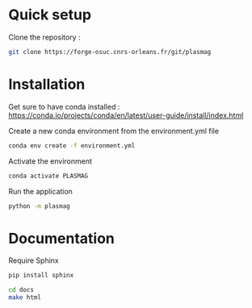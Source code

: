 
# Quick setup

Clone the repository : 

```bash
git clone https://forge-osuc.cnrs-orleans.fr/git/plasmag
```

# Installation


Get sure to have conda installed : https://conda.io/projects/conda/en/latest/user-guide/install/index.html

Create a new conda environment from the environment.yml file

```bash
conda env create -f environment.yml
```

Activate the environment

```bash
conda activate PLASMAG
```

Run the application

```bash
python -m plasmag
```



# Documentation

Require Sphinx

```bash
pip install sphinx
```

```bash
cd docs
make html
```
